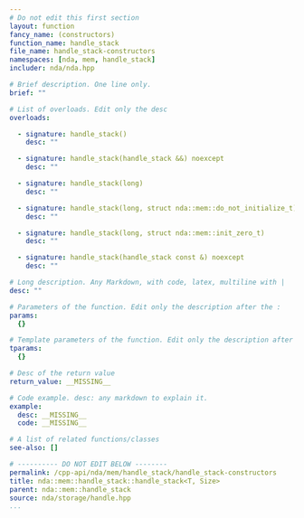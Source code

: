 ```yaml
---
# Do not edit this first section
layout: function
fancy_name: (constructors)
function_name: handle_stack
file_name: handle_stack-constructors
namespaces: [nda, mem, handle_stack]
includer: nda/nda.hpp

# Brief description. One line only.
brief: ""

# List of overloads. Edit only the desc
overloads:

  - signature: handle_stack()
    desc: ""

  - signature: handle_stack(handle_stack &&) noexcept
    desc: ""

  - signature: handle_stack(long)
    desc: ""

  - signature: handle_stack(long, struct nda::mem::do_not_initialize_t)
    desc: ""

  - signature: handle_stack(long, struct nda::mem::init_zero_t)
    desc: ""

  - signature: handle_stack(handle_stack const &) noexcept
    desc: ""

# Long description. Any Markdown, with code, latex, multiline with |
desc: ""

# Parameters of the function. Edit only the description after the :
params:
  {}

# Template parameters of the function. Edit only the description after the :
tparams:
  {}

# Desc of the return value
return_value: __MISSING__

# Code example. desc: any markdown to explain it.
example:
  desc: __MISSING__
  code: __MISSING__

# A list of related functions/classes
see-also: []

# ---------- DO NOT EDIT BELOW --------
permalink: /cpp-api/nda/mem/handle_stack/handle_stack-constructors
title: nda::mem::handle_stack::handle_stack<T, Size>
parent: nda::mem::handle_stack
source: nda/storage/handle.hpp
...
```


